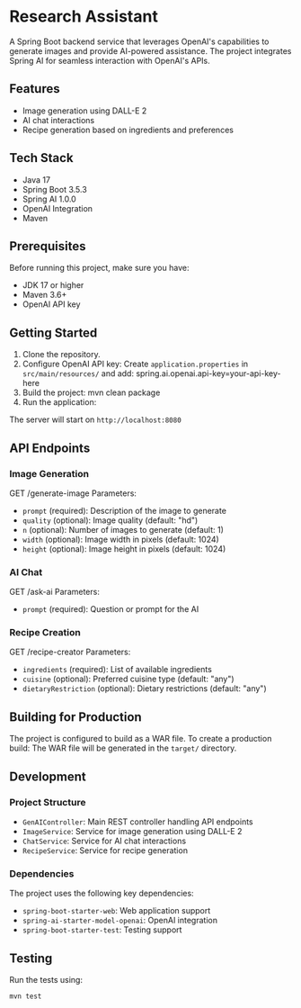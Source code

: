 # Research Assistant

A Spring Boot backend service that leverages OpenAI's capabilities to generate images and provide AI-powered assistance. The project integrates Spring AI for seamless interaction with OpenAI's APIs.

## Features

- Image generation using DALL-E 2
- AI chat interactions
- Recipe generation based on ingredients and preferences

## Tech Stack

- Java 17
- Spring Boot 3.5.3
- Spring AI 1.0.0
- OpenAI Integration
- Maven

## Prerequisites

Before running this project, make sure you have:

- JDK 17 or higher
- Maven 3.6+
- OpenAI API key

## Getting Started

1. Clone the repository.
2. Configure OpenAI API key:
   Create `application.properties` in `src/main/resources/` and add:
   spring.ai.openai.api-key=your-api-key-here
3. Build the project:
   mvn clean package
4. Run the application:

The server will start on `http://localhost:8080`

## API Endpoints

### Image Generation
GET /generate-image
Parameters:
- `prompt` (required): Description of the image to generate
- `quality` (optional): Image quality (default: "hd")
- `n` (optional): Number of images to generate (default: 1)
- `width` (optional): Image width in pixels (default: 1024)
- `height` (optional): Image height in pixels (default: 1024)

### AI Chat
GET /ask-ai
Parameters:
- `prompt` (required): Question or prompt for the AI

### Recipe Creation
GET /recipe-creator
Parameters:
- `ingredients` (required): List of available ingredients
- `cuisine` (optional): Preferred cuisine type (default: "any")
- `dietaryRestriction` (optional): Dietary restrictions (default: "any")

## Building for Production

The project is configured to build as a WAR file. To create a production build:
The WAR file will be generated in the `target/` directory.

## Development

### Project Structure
- `GenAIController`: Main REST controller handling API endpoints
- `ImageService`: Service for image generation using DALL-E 2
- `ChatService`: Service for AI chat interactions
- `RecipeService`: Service for recipe generation

### Dependencies

The project uses the following key dependencies:
- `spring-boot-starter-web`: Web application support
- `spring-ai-starter-model-openai`: OpenAI integration
- `spring-boot-starter-test`: Testing support

## Testing

Run the tests using:
```bash
mvn test
```
